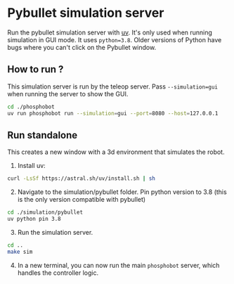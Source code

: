 # Pybullet simulation server

Run the pybullet simulation server with [uv](<(https://github.com/astral-sh/uv)>). It's only used when running simulation in GUI mode. It uses `python=3.8`. Older versions of Python have bugs where you can't click on the Pybullet window.

## How to run ?

This simulation server is run by the teleop server. Pass `--simulation=gui` when running the server to show the GUI.

```bash
cd ./phosphobot
uv run phosphobot run --simulation=gui --port=8080 --host=127.0.0.1
```

## Run standalone

This creates a new window with a 3d environment that simulates the robot.

1. Install uv:

```bash
curl -LsSf https://astral.sh/uv/install.sh | sh
```

2. Navigate to the simulation/pybullet folder. Pin python version to 3.8 (this is the only version compatible with pybullet)

```bash
cd ./simulation/pybullet
uv python pin 3.8
```

3. Run the simulation server.

```bash
cd ..
make sim
```

4. In a new terminal, you can now run the main `phosphobot` server, which handles the controller logic.
